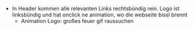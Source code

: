 - In Header kommen alle relevanten Links rechtsbündig rein. Logo ist linksbündig und hat onclick ne animation, wo die webseite bissl brennt 
	- Animation Logo: großes feuer gif raussuchen 